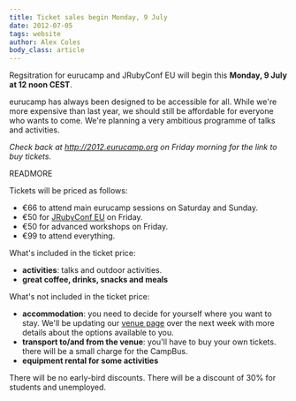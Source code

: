 ```yaml
---
title: Ticket sales begin Monday, 9 July
date: 2012-07-05
tags: website
author: Alex Coles
body_class: article
---
```


Regsitration for eurucamp and JRubyConf EU will begin this **Monday, 9 July
at 12 noon CEST**.

eurucamp has always been designed to be accessible for all. While we're more
expensive than last year, we should still be affordable for everyone who wants
to come. We're planning a very ambitious programme of talks and activities.

_Check back at <http://2012.eurucamp.org> on Friday morning for the link to buy tickets._

READMORE

Tickets will be priced as follows:

* €66 to attend main eurucamp sessions on Saturday and Sunday.
* €50 for [JRubyConf EU](http://jrubyconf.eu/) on Friday.
* €50 for advanced workshops on Friday.
* €99 to attend everything.



What's included in the ticket price:

- **activities**: talks and outdoor activities.
- **great coffee, drinks, snacks and meals**


What's not included in the ticket price:

- **accommodation**: you need to decide for yourself where you want to stay.
  We'll be updating our [venue page][venue] over the next week with more
  details about the options available to you.
- **transport to/and from the venue**: you'll have to buy your own tickets.
 there will be a small charge for the CampBus.
- **equipment rental for some activities**


There will be no early-bird discounts.
There will be a discount of 30% for students and unemployed.


[venue]:/venue
